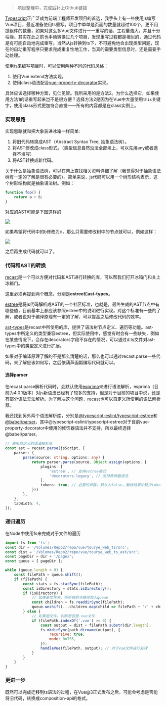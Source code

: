 > 项目整理中，完成后补上Github链接

[Typescript](https://www.typescriptlang.org)正广泛成为前端工程师开发项目的首选，我手头上有一些使用js编写Vue项目，最近准备使用ts重写。项目中单单是页面的数量就超过100个，更不用提组件的数量，如果对这么多Vue文件进行一一重写的话，工程量浩大，并且十分枯燥。其实在此之前也手动转换过几个项目，发现重写过程都是相似的，通过代码是有可能自动地完成重写。当然从js转换到ts下，不可避免地会出现类型问题，现在的自动重写程序只要求完成重复性地工作，当真的需要类型信息时，还是需要手动处理。

使用ts来编写项目时，可以使用两种不同的代码风格：

1. 使用Vue.extend方法实现。
2. 使用class语法配合[vue-property-decorator](https://www.npmjs.com/package/vue-property-decorator)实现。

具体应该选择哪种方案，见仁见智。我所采用的是方法2。为什么选择它，如果使用方法1的话重写起来岂不是很方便？选择方法2是因为在Vue中大量使用`this`关键字，使用class形式更加符合直觉——所有的内容都是在class实例上。

### 实现思路

实现思路就和把大象装进冰箱一样简单:

1. 将旧代码转换成AST（Abstract Syntax Tree, 抽象语法树）。
2. 将AST修改成class形式。（类型信息自然没法全部填上，可以先用any或者选择不填写）
3. 将AST转换成新代码。

关于什么是抽象语法树，可以在网上查找相关资料详细了解（我觉得对于抽象语法树有一定的了解是很有必要的）。简单来说，js代码可以用一个树形结构表示，这个树形结构就是抽象语法树。例如：

```javascript
function foo() {
    return a + b;
}
```

对应的AST可能是下图这样的

<img src="https://static.playground.forzoom.tech/article/2.png" />

如果希望将代码中的b修改为c，那么只需要修改树中的节点就可以，例如这样：

<img src="https://static.playground.forzoom.tech/article/1.png" />

之后再生成代码就可以了。

### 代码和AST的转换

[recast](https://www.npmjs.com/package/recast)是一个可以方便对代码和AST进行转换的库，可以帮我们打开冰箱门和关上冰箱门。

这里必须再提到两个概念，分别是**estree**和**ast-types**。

[estree](https://github.com/estree/estree)是将js代码解析成AST的一个社区标准，也就是，最终生成的AST节点中有哪些值，目前基本上都应该参照estree中的说明进行实现。对这个标准有一些的了解，或者说对于编译原理有一定的了解，可以提高之后修改代码的效率。

[ast-types](https://www.npmjs.com/package/ast-types)是recast中所使用的库，提供了语法树节点定义、遍历等功能。ast-types中所定义的类型兼容estree，但实际使用中，感觉有时会有一些缺失，例如在某些情况下，会存在decorators字段不存在的情况，可以通过d.ts文件对ast-types中的类型定义进行扩展。

如果对于编译原理了解的不是那么清楚的话，那么也可以通过recast.parse一些代码，来了解应该如何写，之后依葫芦画瓢编写代码就可以。

#### 选择parser

在recast.parse解析代码时，会默认使用[esprima](https://www.npmjs.com/package/esprima)来进行语法解析，esprima（目前为4.0.1版本）对js新语法已经有了较多的支持，但是对于目前的项目中说，还是有部分语法无法解析。为了解决这个问题，recast也可以自定义所使用的语法解析器。

我还找到另外两个语法解析库，分别是[@typescript-eslint/typescript-estree](https://www.npmjs.com/package/@typescript-eslint/typescript-estree)和[@babel/parser](https://www.npmjs.com/package/@babel/parser)，其中@typescript-eslint/typescript-estree对于目前vue-property-decorator中使用的修饰器语法并不支持，所以最终选择@babel/parser。

```typescript
// 使用自定义的语法解析库
const ast = recast.parse(jsScript, {
    parser: {
        parse(source: string, options: any) {
            return parser.parse(source, Object.assign(options, {
                plugins: [
                    'estree', // 支持estree格式
                    'decorators-legacy', // 支持修饰器语法
                ],
                tokens: true, // 必要的参数。默认为false，解析结果中缺少tokens内容，当缺少tokens时，recast将会重新使用esprima进行解析操作
            }))
        },
    },
    tabWidth: 4,
});
```

### 递归遍历

在Node中使用fs来完成对于文件的遍历

```javascript
import fs from 'fs';
const dir = '/Volumes/Repo2/repo/vue/tourye_web_ts/src';
const dist = '/Volumes/Repo2/repo/vue/tourye_web_ts_ast/src';
const pageDir = dir + '/pages';
const queue = [ pageDir ];

while (queue.length > 0) {
    const filePath = queue.shift();
    if (filePath) {
        const stats = fs.statSync(filePath);
        const isDirectory = stats.isDirectory();
        if (isDirectory) {
            // 如果是文件夹，将所有的子路径加入queue
            const children = fs.readdirSync(filePath);
            queue.unshift(...children.map(child => filePath + '/' + child));
        } else {
            // 如果是文件，判断是否是.vue文件
            if (filePath.indexOf('.vue') >= 0) {
                const output = dist + filePath.substr(dir.length);
                fs.mkdirSync(path.dirname(output), {
                    recursive: true,
                    mode: 0o755,
                });
                handleVue(filePath, output); // 对于vue文件进行处理
            }
        }
    }
}
```

### 更进一步

既然可以完成迁移到ts语法的过程，在Vue@3正式发布之后，可能会考虑是否能将旧代码，转换成composition-api的格式。
